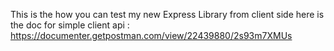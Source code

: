 This is the how you can test my new Express Library from client side
here is the doc for simple client api : https://documenter.getpostman.com/view/22439880/2s93m7XMUs
